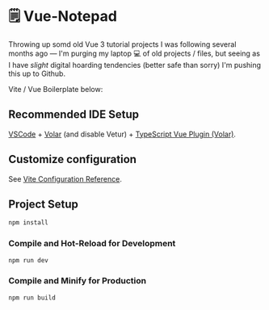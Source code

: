 # 🗒️ Vue-Notepad

Throwing up somd old Vue 3 tutorial projects I was following several months ago — I'm purging my laptop 💻 of old projects / files, but seeing as I have _slight_ digital hoarding tendencies (better safe than sorry) I'm pushing this up to Github.

Vite / Vue Boilerplate below:

## Recommended IDE Setup

[VSCode](https://code.visualstudio.com/) + [Volar](https://marketplace.visualstudio.com/items?itemName=Vue.volar) (and disable Vetur) + [TypeScript Vue Plugin (Volar)](https://marketplace.visualstudio.com/items?itemName=Vue.vscode-typescript-vue-plugin).

## Customize configuration

See [Vite Configuration Reference](https://vitejs.dev/config/).

## Project Setup

```sh
npm install
```

### Compile and Hot-Reload for Development

```sh
npm run dev
```

### Compile and Minify for Production

```sh
npm run build
```
